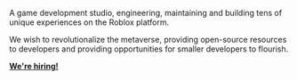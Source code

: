 <p>
  A game development studio, engineering, maintaining and building tens of unique experiences on the Roblox platform. <br />
  
  We wish to revolutionalize the metaverse, providing open-source resources to developers and providing opportunities for smaller developers to flourish. <br />
  
  <b><a href="">We're hiring!</a></b>
</p>
